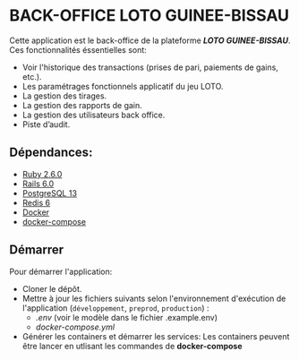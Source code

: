 # BACK-OFFICE LOTO GUINEE-BISSAU

Cette application est le back-office de la plateforme **_LOTO GUINEE-BISSAU_**.
Ces fonctionnalités éssentielles sont:

* Voir l'historique des transactions (prises de pari, paiements de gains, etc.).
* Les paramétrages fonctionnels applicatif du jeu LOTO.
* La gestion des tirages.
* La gestion des rapports de gain.
* La gestion des utilisateurs back office.
* Piste d’audit.

## Dépendances:
- [Ruby 2.6.0](https://www.ruby-lang.org/en/)
- [Rails 6.0](https://rubyonrails.org/)
- [PostgreSQL 13](https://www.postgresql.org/)
- [Redis 6](https://redis.io/)
- [Docker](https://www.docker.com/)
- [docker-compose](https://docs.docker.com/compose/)

## Démarrer
Pour démarrer l'application:
- Cloner le dépôt.
- Mettre à jour les fichiers suivants selon l'environnement d'exécution de l'application (`développement`, `preprod`, `production`) :
	- *.env* (voir le modèle dans le fichier .example.env)
	- *docker-compose.yml*
- Générer les containers et démarrer les services:
	Les containers peuvent être lancer en utlisant les commandes de **docker-compose**